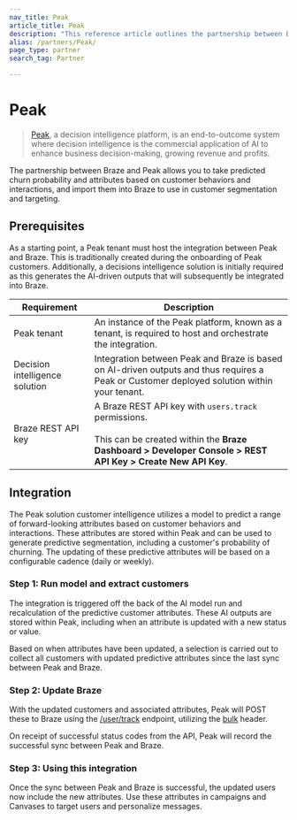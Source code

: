 ```yaml
---
nav_title: Peak
article_title: Peak
description: "This reference article outlines the partnership between Braze and Peak, a decision intelligence platform, allows you to take predicted churn probability and attributes based on customer behaviors and interactions, and import them into Braze to use in customer segmentation and targeting."
alias: /partners/Peak/
page_type: partner
search_tag: Partner

---
```


# Peak

> [Peak](https://platform.peak.ai/), a decision intelligence platform, is an end-to-outcome system where decision intelligence is the commercial application of AI to enhance business decision-making, growing revenue and profits.

The partnership between Braze and Peak allows you to take predicted churn probability and attributes based on customer behaviors and interactions, and import them into Braze to use in customer segmentation and targeting. 

## Prerequisites

As a starting point, a Peak tenant must host the integration between Peak and Braze. This is traditionally created during the onboarding of Peak customers. Additionally, a decisions intelligence solution is initially required as this generates the AI-driven outputs that will subsequently be integrated into Braze.

| Requirement | Description |
| ----------- | ----------- |
| Peak tenant | An instance of the Peak platform, known as a tenant, is required to host and orchestrate the integration. |
| Decision intelligence solution | Integration between Peak and Braze is based on AI-driven outputs and thus requires a Peak or Customer deployed solution within your tenant. |
| Braze REST API key | A Braze REST API key with `users.track` permissions. <br><br>This can be created within the **Braze Dashboard > Developer Console > REST API Key > Create New API Key**. |

## Integration

The Peak solution customer intelligence utilizes a model to predict a range of forward-looking attributes based on customer behaviors and interactions. These attributes are stored within Peak and can be used to generate predictive segmentation, including a customer's probability of churning. The updating of these predictive attributes will be based on a configurable cadence (daily or weekly).

### Step 1: Run model and extract customers

The integration is triggered off the back of the AI model run and recalculation of the predictive customer attributes. These AI outputs are stored within Peak, including when an attribute is updated with a new status or value.

Based on when attributes have been updated, a selection is carried out to collect all customers with updated predictive attributes since the last sync between Peak and Braze.

### Step 2: Update Braze

With the updated customers and associated attributes, Peak will POST these to Braze using the [/user/track][1] endpoint, utilizing the [bulk]({{site.baseurl}}/api/endpoints/user_data/post_user_track/#making-bulk-updates) header.

On receipt of successful status codes from the API, Peak will record the successful sync between Peak and Braze.

### Step 3: Using this integration

Once the sync between Peak and Braze is successful, the updated users now include the new attributes. Use these attributes in campaigns and Canvases to target users and personalize messages.

[1]: {{site.baseurl}}/api/endpoints/user_data/post_user_track/
